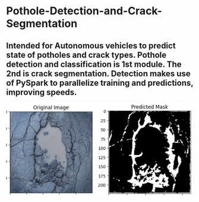 # Pothole-Detection-and-Crack-Segmentation
## Intended for Autonomous vehicles to predict state of potholes and crack types. Pothole detection and classification is 1st module. The 2nd is crack segmentation. Detection makes use of PySpark to parallelize training and predictions, improving speeds.
![Image Alt Text](prediction.jpg)
